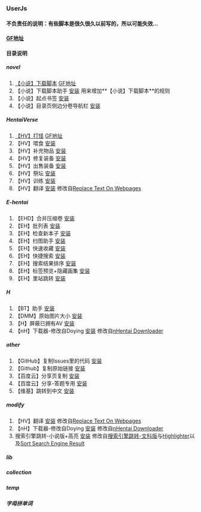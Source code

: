 ### UserJs

#### 不负责任的说明：有些脚本是很久很久以前写的，所以可能失效...

#### [GF地址](https://greasyfork.org/zh-CN/users/4000)

#### 目录说明

##### novel

1. [【小说】下载脚本](https://github.com/dodying/UserJs/tree/master/novel/novelDownloader) [GF地址](https://greasyfork.org/zh-CN/scripts/21515)
2. 【小说】下载脚本助手 [安装](https://github.com/dodying/UserJs/raw/master/novel/novelDownloader/novelDownloaderHelper.user.js) 用来增加**【小说】下载脚本**的规则
3. 【小说】起点书签 [安装](https://github.com/dodying/UserJs/raw/master/novel/Qidian_Bookmark.user.js)
4. 【小说】目录页侧边分卷导航栏 [安装](https://github.com/dodying/UserJs/raw/master/novel/SidebarInContent.user.js)

##### HentaiVerse

1. [【HV】打怪](https://github.com/dodying/UserJs/tree/master/HentaiVerse/hvAutoAttack) [GF地址](https://greasyfork.org/zh-CN/scripts/18482)
2. 【HV】喂食 [安装](https://github.com/dodying/UserJs/raw/master/HentaiVerse/hvAutoFeed.user.js)
3. 【HV】补充物品 [安装](https://github.com/dodying/UserJs/raw/master/HentaiVerse/hvBuyItem.user.js)
4. 【HV】修复装备 [安装](https://github.com/dodying/UserJs/raw/master/HentaiVerse/hvRepairEpument.user.js)
5. 【HV】出售装备 [安装](https://github.com/dodying/UserJs/raw/master/HentaiVerse/hvSellEquipment.user.js)
6. 【HV】祭坛 [安装](https://github.com/dodying/UserJs/raw/master/HentaiVerse/hvShrine.user.js)
7. 【HV】训练 [安装](https://github.com/dodying/UserJs/raw/master/HentaiVerse/hvTrainer.user.js)
8. 【HV】翻译 [安装](https://github.com/dodying/UserJs/raw/master/modify/hvTranslator.user.js) 修改自[Replace Text On Webpages](http://userscripts-mirror.org/scripts/show/41369)

##### E-hentai

1. 【EHD】合并压缩卷 [安装](https://github.com/dodying/UserJs/raw/master/E-hentai/EHD_CombineArchive2One.user.js)
2. 【EH】批列表 [安装](https://github.com/dodying/UserJs/raw/master/E-hentai/EH_BatchList.user.js)
3. 【EH】检查新本子 [安装](https://github.com/dodying/UserJs/raw/master/E-hentai/EH_CheckForNew.user.js)
4. 【EH】扫图助手 [安装](https://github.com/dodying/UserJs/raw/master/E-hentai/EH_FavHelper.user.js)
5. 【EH】快速收藏 [安装](https://github.com/dodying/UserJs/raw/master/E-hentai/EH_QuickAddToFav.user.js)
6. 【EH】快捷搜索 [安装](https://github.com/dodying/UserJs/raw/master/E-hentai/EH_QuickSearch.user.js)
7. 【EH】搜索结果排序 [安装](https://github.com/dodying/UserJs/raw/master/E-hentai/EH_SortBook.user.js)
8. 【EH】标签预览+隐藏画集 [安装](https://github.com/dodying/UserJs/raw/master/E-hentai/EH_TagsPreview%26HideSomeGalleries.user.js)
9. 【EH】里站跳转 [安装](https://github.com/dodying/UserJs/raw/master/E-hentai/ExHentai2E-Hantai.user.js)

##### H

1. 【BT】助手 [安装](https://github.com/dodying/UserJs/raw/master/H/btHelper.user.js)
2. 【DMM】原始图片大小 [安装](https://github.com/dodying/UserJs/raw/master/H/dmmOriginalSizeImage.user.js)
3. 【H】屏蔽已拥有AV [安装](https://github.com/dodying/UserJs/raw/master/H/hBlockOwnedAV.user.js)
4. 【nH】下载器-修改自Doying [安装](https://github.com/dodying/UserJs/raw/master/modify/nHentai%20Downloader%20modify%20by%20Dodying.user.js) 修改自[nHentai Downloader](https://greasyfork.org/zh-CN/scripts/16088)

##### other

1. 【GitHub】复制Issues里的代码 [安装](https://github.com/dodying/UserJs/raw/master/other/GithubCopyCodeInIssues.user.js)
2. 【Github】复制原始链接 [安装](https://github.com/dodying/UserJs/raw/master/other/GithubCopyRawLink.user.js)
3. 【百度云】分享页复制 [安装](https://github.com/dodying/UserJs/raw/master/other/baiduShareCopy.user.js)
4. 【百度云】分享-答题专用 [安装](https://github.com/dodying/UserJs/raw/master/other/baiduShareCopyForZhidao.user.js)
5. 【维基】跳转到中文 [安装](https://github.com/dodying/UserJs/raw/master/other/wikiJump2Chinese.user.js)

##### modify

1. 【HV】翻译 [安装](https://github.com/dodying/UserJs/raw/master/modify/hvTranslator.user.js) 修改自[Replace Text On Webpages](http://userscripts-mirror.org/scripts/show/41369)
2. 【nH】下载器-修改自Doying [安装](https://github.com/dodying/UserJs/raw/master/modify/nHentai%20Downloader%20modify%20by%20Dodying.user.js) 修改自[nHentai Downloader](https://greasyfork.org/zh-CN/scripts/16088)
3. 搜索引擎跳转-小说版+高亮 [安装](https://github.com/dodying/UserJs/raw/master/modify/searchEngineJumpForNovel.user.js) 修改自[搜索引擎跳转-文科版](https://greasyfork.org/zh-CN/scripts/2739)与[Highlighter](http://userscripts-mirror.org/scripts/show/15637)以及[Sort Search Engine Result](https://greasyfork.org/zh-CN/scripts/10121)

##### lib

##### collection

##### temp

##### 字母拼单词
